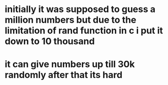 # initially it was supposed to guess a million numbers but due to the limitation of rand function in c i put it down to 10 thousand
# it can give numbers up till 30k randomly after that its hard
